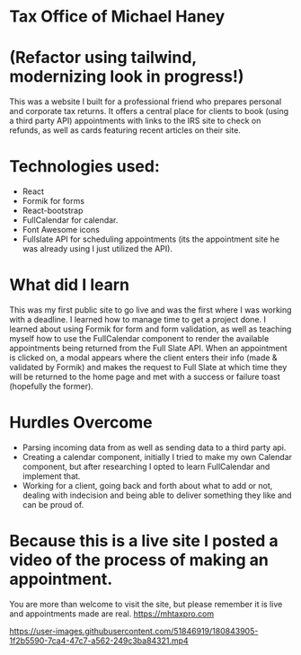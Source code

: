 # Tax Office of Michael Haney
# (Refactor using tailwind, modernizing look in progress!)

This was a website I built for a professional friend who prepares personal and corporate tax returns.
It offers a central place for clients to book (using a third party API) appointments with links to 
the IRS site to check on refunds, as well as cards featuring recent articles on their site. 

# Technologies used:
 * React
 * Formik for forms
 * React-bootstrap
 * FullCalendar for calendar.
 * Font Awesome icons
 * Fullslate API for scheduling appointments (its the appointment site he was already using I just utilized the API).
 
# What did I learn
  This was my first public site to go live and was the first where I was working with a deadline.
  I learned how to manage time to get a project done. I learned about using Formik for form and form validation,
  as well as teaching myself how to use the FullCalendar component to render the available appointments being returned from the Full Slate API.
  When an appointment is clicked on, a modal appears where the client enters their info (made & validated by Formik) and makes the request to
  Full Slate at which time they will be returned to the home page and met with a success or failure toast (hopefully the former).
  
# Hurdles Overcome
  * Parsing incoming data from as well as sending data to a third party api.
  * Creating a calendar component, initially I tried to make my own Calendar component, but after 
    researching I opted to learn FullCalendar and implement that.
  * Working for a client, going back and forth about what to add or not, dealing with
    indecision and being able to deliver something they like and can be proud of. 
    
    
    
# Because this is a live site I posted a video of the process of making an appointment.
  You are more than welcome to visit the site, but please remember it is live and appointments made are real.
  https://mhtaxpro.com

https://user-images.githubusercontent.com/51846919/180843905-1f2b5590-7ca4-47c7-a562-249c3ba84321.mp4




